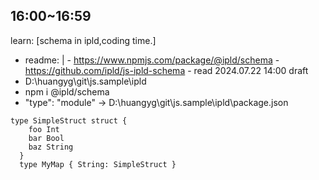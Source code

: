## 16:00~16:59
learn: [schema in ipld,coding time.]

- readme: |
      - https://www.npmjs.com/package/@ipld/schema
      - https://github.com/ipld/js-ipld-schema
      - read 2024.07.22 14:00 draft
- D:\huangyg\git\js.sample\ipld
- npm i @ipld/schema
- "type": "module" -> D:\huangyg\git\js.sample\ipld\package.json

```ipldsch
type SimpleStruct struct {
    foo Int
    bar Bool
    baz String
  }
  type MyMap { String: SimpleStruct }
```